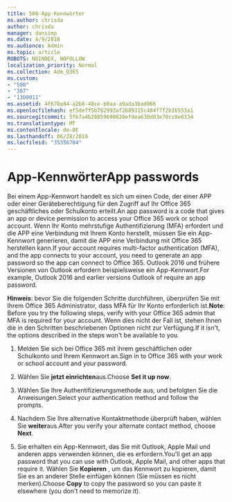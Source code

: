 ```yaml
---
title: 500-App-Kennwörter
ms.author: chrisda
author: chrisda
manager: dansimp
ms.date: 4/9/2018
ms.audience: Admin
ms.topic: article
ROBOTS: NOINDEX, NOFOLLOW
localization_priority: Normal
ms.collection: Adm_O365
ms.custom:
- "500"
- "387"
- "1300011"
ms.assetid: 4f670a84-a2b8-48ce-b0aa-a9ada3bad066
ms.openlocfilehash: ef5de7f5b782993af2689315c484f7f2b16553a1
ms.sourcegitcommit: 5fb7a4b28859690020efdea630d03e70cc0e6334
ms.translationtype: MT
ms.contentlocale: de-DE
ms.lasthandoff: 06/28/2019
ms.locfileid: "35356704"
---
```

# <a name="app-passwords"></a><span data-ttu-id="9cbae-102">App-Kennwörter</span><span class="sxs-lookup"><span data-stu-id="9cbae-102">App passwords</span></span>

<span data-ttu-id="9cbae-103">Bei einem App-Kennwort handelt es sich um einen Code, der einer APP oder einer Geräteberechtigung für den Zugriff auf Ihr Office 365 geschäftliches oder Schulkonto erteilt.</span><span class="sxs-lookup"><span data-stu-id="9cbae-103">An app password is a code that gives an app or device permission to access your Office 365 work or school account.</span></span> <span data-ttu-id="9cbae-104">Wenn Ihr Konto mehrstufige Authentifizierung (MFA) erfordert und die APP eine Verbindung mit Ihrem Konto herstellt, müssen Sie ein App-Kennwort generieren, damit die APP eine Verbindung mit Office 365 herstellen kann.</span><span class="sxs-lookup"><span data-stu-id="9cbae-104">If your account requires multi-factor authentication (MFA), and the app connects to your account, you need to generate an app password so the app can connect to Office 365.</span></span> <span data-ttu-id="9cbae-105">Outlook 2016 und frühere Versionen von Outlook erfordern beispielsweise ein App-Kennwort.</span><span class="sxs-lookup"><span data-stu-id="9cbae-105">For example, Outlook 2016 and earlier versions Outlook of require an app password.</span></span>

 <span data-ttu-id="9cbae-106">**Hinweis**: bevor Sie die folgenden Schritte durchführen, überprüfen Sie mit Ihrem Office 365 Administrator, dass MFA für Ihr Konto erforderlich ist.</span><span class="sxs-lookup"><span data-stu-id="9cbae-106">**Note**: Before you try the following steps, verify with your Office 365 admin that MFA is required for your account.</span></span> <span data-ttu-id="9cbae-107">Wenn dies nicht der Fall ist, stehen Ihnen die in den Schritten beschriebenen Optionen nicht zur Verfügung.</span><span class="sxs-lookup"><span data-stu-id="9cbae-107">If it isn't, the options described in the steps won't be available to you.</span></span>

1. <span data-ttu-id="9cbae-108">Melden Sie sich bei Office 365 mit ihrem geschäftlichen oder Schulkonto und Ihrem Kennwort an.</span><span class="sxs-lookup"><span data-stu-id="9cbae-108">Sign in to Office 365 with your work or school account and your password.</span></span>

2. <span data-ttu-id="9cbae-109">Wählen Sie **jetzt einrichten**aus.</span><span class="sxs-lookup"><span data-stu-id="9cbae-109">Choose **Set it up now**.</span></span>

3. <span data-ttu-id="9cbae-110">Wählen Sie Ihre Authentifizierungsmethode aus, und befolgten Sie die Anweisungen.</span><span class="sxs-lookup"><span data-stu-id="9cbae-110">Select your authentication method and follow the prompts.</span></span>

4. <span data-ttu-id="9cbae-111">Nachdem Sie Ihre alternative Kontaktmethode überprüft haben, wählen Sie **weiter**aus.</span><span class="sxs-lookup"><span data-stu-id="9cbae-111">After you verify your alternate contact method, choose **Next**.</span></span>

5. <span data-ttu-id="9cbae-112">Sie erhalten ein App-Kennwort, das Sie mit Outlook, Apple Mail und anderen apps verwenden können, die es erfordern.</span><span class="sxs-lookup"><span data-stu-id="9cbae-112">You'll get an app password that you can use with Outlook, Apple Mail, and other apps that require it.</span></span> <span data-ttu-id="9cbae-113">Wählen Sie **Kopieren** , um das Kennwort zu kopieren, damit Sie es an anderer Stelle einfügen können (Sie müssen es nicht merken).</span><span class="sxs-lookup"><span data-stu-id="9cbae-113">Choose **Copy** to copy the password so you can paste it elsewhere (you don't need to memorize it).</span></span>
